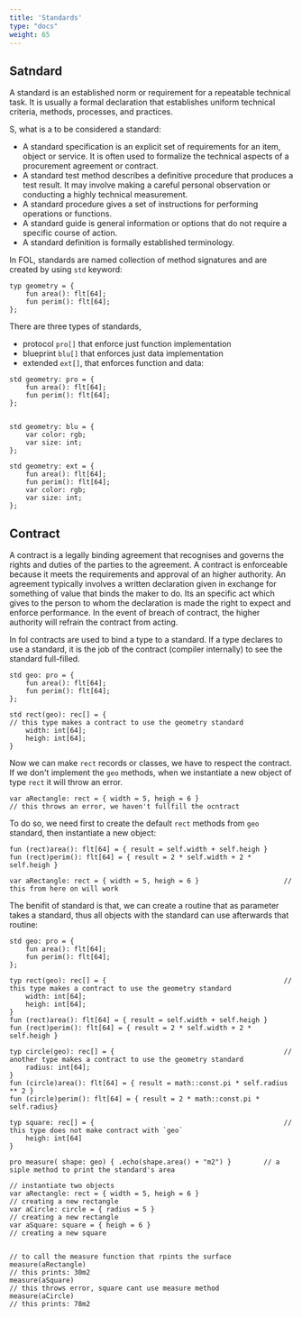 ```yaml
---
title: 'Standards'
type: "docs"
weight: 65
---
```


## Satndard

A standard is an established norm or requirement for a repeatable technical task. It is usually a formal declaration that establishes uniform technical criteria, methods, processes, and practices. 

S, what is a to be considered a standard:

- A standard specification is an explicit set of requirements for an item, object or service. It is often used to formalize the technical aspects of a procurement agreement or contract. 
- A standard test method describes a definitive procedure that produces a test result. It may involve making a careful personal observation or conducting a highly technical measurement. 
- A standard procedure gives a set of instructions for performing operations or functions.
- A standard guide is general information or options that do not require a specific course of action.
- A standard definition is formally established terminology.


In FOL, standards are named collection of method signatures and are created by using `std` keyword:
```
typ geometry = {
    fun area(): flt[64];
    fun perim(): flt[64];
};
```

There are three types of standards, 

- protocol `pro[]` that enforce just function implementation
- blueprint `blu[]` that enforces just data implementation
- extended `ext[]`, that enforces function and data:
```
std geometry: pro = {
    fun area(): flt[64];
    fun perim(): flt[64];
};


std geometry: blu = {
    var color: rgb; 
    var size: int;
};

std geometry: ext = {
    fun area(): flt[64];
    fun perim(): flt[64];
    var color: rgb;
    var size: int;
};
```
## Contract
A contract is a legally binding agreement that recognises and governs the rights and duties of the parties to the agreement. A contract is enforceable because it meets the requirements and approval of an higher authority. An agreement typically involves a written declaration given in exchange for something of value that binds the maker to do. Its an specific act which gives to the person to whom the declaration is made the right to expect and enforce performance. In the event of breach of contract, the higher authority will refrain the contract from acting.

In fol contracts are used to bind a type to a standard. If a type declares to use a standard, it is the job of the contract (compiler internally) to see the standard full-filled.

```
std geo: pro = {
    fun area(): flt[64];
    fun perim(): flt[64];
};

std rect(geo): rec[] = {                                             // this type makes a contract to use the geometry standard
    width: int[64];
    heigh: int[64];
}

```
Now we can make `rect` records or classes, we have to respect the contract. If we don't implement the `geo` methods, when we instantiate a new object of type `rect` it will throw an error.
```
var aRectangle: rect = { width = 5, heigh = 6 }                      // this throws an error, we haven't fullfill the ocntract
```

To do so, we need first to create the default `rect` methods from `geo` standard, then instantiate a new object:

```
fun (rect)area(): flt[64] = { result = self.width + self.heigh }
fun (rect)perim(): flt[64] = { result = 2 * self.width + 2 * self.heigh }

var aRectangle: rect = { width = 5, heigh = 6 }                     // this from here on will work
```

The benifit of standard is that, we can create a routine that as parameter takes a standard, thus all objects with the standard can use afterwards that routine:

```
std geo: pro = {
    fun area(): flt[64];
    fun perim(): flt[64];
};

typ rect(geo): rec[] = {                                            // this type makes a contract to use the geometry standard
    width: int[64]; 
    heigh: int[64]; 
}
fun (rect)area(): flt[64] = { result = self.width + self.heigh }
fun (rect)perim(): flt[64] = { result = 2 * self.width + 2 * self.heigh }

typ circle(geo): rec[] = {                                          // another type makes a contract to use the geometry standard
    radius: int[64]; 
}
fun (circle)area(): flt[64] = { result = math::const.pi * self.radius ** 2 }
fun (circle)perim(): flt[64] = { result = 2 * math::const.pi * self.radius}

typ square: rec[] = {                                               // this type does not make contract with `geo`
    heigh: int[64] 
}

pro measure( shape: geo) { .echo(shape.area() + "m2") }        // a siple method to print the standard's area

// instantiate two objects
var aRectangle: rect = { width = 5, heigh = 6 }                      // creating a new rectangle
var aCircle: circle = { radius = 5 }                                 // creating a new rectangle
var aSquare: square = { heigh = 6 }                                  // creating a new square


// to call the measure function that rpints the surface
measure(aRectangle)                                                  // this prints: 30m2
measure(aSquare)                                                     // this throws error, square cant use measure method
measure(aCircle)                                                     // this prints: 78m2

```
